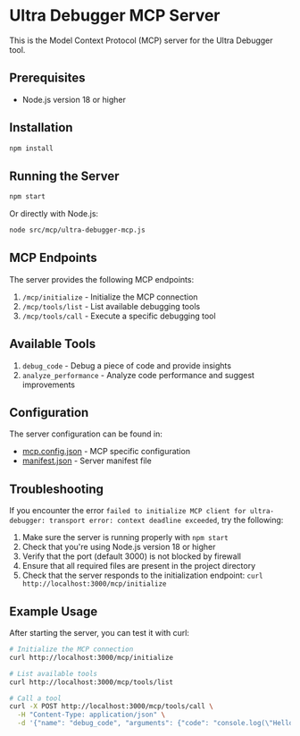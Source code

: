 # Ultra Debugger MCP Server

This is the Model Context Protocol (MCP) server for the Ultra Debugger tool.

## Prerequisites

- Node.js version 18 or higher

## Installation

```bash
npm install
```

## Running the Server

```bash
npm start
```

Or directly with Node.js:

```bash
node src/mcp/ultra-debugger-mcp.js
```

## MCP Endpoints

The server provides the following MCP endpoints:

1. `/mcp/initialize` - Initialize the MCP connection
2. `/mcp/tools/list` - List available debugging tools
3. `/mcp/tools/call` - Execute a specific debugging tool

## Available Tools

1. `debug_code` - Debug a piece of code and provide insights
2. `analyze_performance` - Analyze code performance and suggest improvements

## Configuration

The server configuration can be found in:
- [mcp.config.json](mcp.config.json) - MCP specific configuration
- [manifest.json](manifest.json) - Server manifest file

## Troubleshooting

If you encounter the error `failed to initialize MCP client for ultra-debugger: transport error: context deadline exceeded`, try the following:

1. Make sure the server is running properly with `npm start`
2. Check that you're using Node.js version 18 or higher
3. Verify that the port (default 3000) is not blocked by firewall
4. Ensure that all required files are present in the project directory
5. Check that the server responds to the initialization endpoint: `curl http://localhost:3000/mcp/initialize`

## Example Usage

After starting the server, you can test it with curl:

```bash
# Initialize the MCP connection
curl http://localhost:3000/mcp/initialize

# List available tools
curl http://localhost:3000/mcp/tools/list

# Call a tool
curl -X POST http://localhost:3000/mcp/tools/call \
  -H "Content-Type: application/json" \
  -d '{"name": "debug_code", "arguments": {"code": "console.log(\"Hello World\");", "language": "javascript"}}'
```